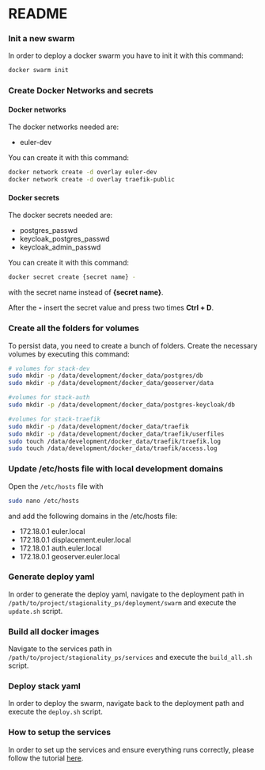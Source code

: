 # README

### Init a new swarm

In order to deploy a docker swarm you have to init it with this command:

```bash
docker swarm init
```

### Create Docker Networks and secrets

#### Docker networks

The docker networks needed are:

- euler-dev

You can create it with this command:

```bash
docker network create -d overlay euler-dev
docker network create -d overlay traefik-public
```

#### Docker secrets

The docker secrets needed are:

- postgres_passwd
- keycloak_postgres_passwd
- keycloak_admin_passwd

You can create it with this command:

```bash
docker secret create {secret name} -
```

with the secret name instead of **{secret name}**.

After the **-** insert the secret value and press two times **Ctrl + D**.


### Create all the folders for volumes

To persist data, you need to create a bunch of folders.
Create the necessary volumes by executing this command:

```bash
# volumes for stack-dev
sudo mkdir -p /data/development/docker_data/postgres/db
sudo mkdir -p /data/development/docker_data/geoserver/data

#volumes for stack-auth
sudo mkdir -p /data/development/docker_data/postgres-keycloak/db

#volumes for stack-traefik
sudo mkdir -p /data/development/docker_data/traefik
sudo mkdir -p /data/development/docker_data/traefik/userfiles
sudo touch /data/development/docker_data/traefik/traefik.log
sudo touch /data/development/docker_data/traefik/access.log

```

### Update /etc/hosts file with local development domains

Open the `/etc/hosts` file with 

```bash
sudo nano /etc/hosts
```

and add the following domains in the /etc/hosts file:

- 172.18.0.1   euler.local
- 172.18.0.1   displacement.euler.local
- 172.18.0.1   auth.euler.local
- 172.18.0.1   geoserver.euler.local


### Generate deploy yaml

In order to generate the deploy yaml, navigate to the deployment path in `/path/to/project/stagionality_ps/deployment/swarm` and execute the `update.sh` script.

### Build all docker images

Navigate to the services path in `/path/to/project/stagionality_ps/services` and execute the `build_all.sh` script.

### Deploy stack yaml

In order to deploy the swarm, navigate back to the deployment path and execute the `deploy.sh` script.

### How to setup the services

In order to set up the services and ensure everything runs correctly, please follow the tutorial [here](TUTORIAL.md).